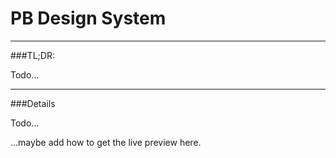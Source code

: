 PB Design System
================
---
###TL;DR:

Todo...


---
###Details

Todo...

...maybe add how to get the live preview here.
